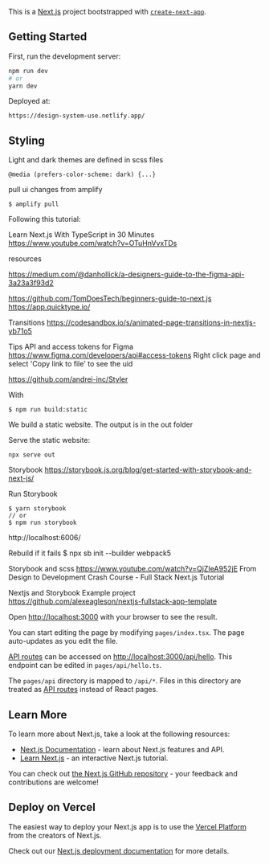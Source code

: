 This is a [Next.js](https://nextjs.org/) project bootstrapped with [`create-next-app`](https://github.com/vercel/next.js/tree/canary/packages/create-next-app).

## Getting Started

First, run the development server:

```bash
npm run dev
# or
yarn dev
```

Deployed at:
```
https://design-system-use.netlify.app/
```

## Styling
Light and dark themes are defined in scss files
```
@media (prefers-color-scheme: dark) {...}
```


pull ui changes from amplify
```
$ amplify pull
```



Following this tutorial:

Learn Next.js With TypeScript in 30 Minutes
https://www.youtube.com/watch?v=OTuHnVvxTDs



resources

https://medium.com/@danhollick/a-designers-guide-to-the-figma-api-3a23a3f93d2

https://github.com/TomDoesTech/beginners-guide-to-next.js
https://app.quicktype.io/

Transitions
https://codesandbox.io/s/animated-page-transitions-in-nextjs-yb71o5


Tips
API and access tokens for Figma
https://www.figma.com/developers/api#access-tokens
Right click page and select 'Copy link to file' to see the uid



https://github.com/andrei-inc/Styler


With
```
$ npm run build:static
```
We build a static website. The output is in the out folder

Serve the static website:
```
npx serve out
```




Storybook
https://storybook.js.org/blog/get-started-with-storybook-and-next-js/

Run Storybook
```
$ yarn storybook
// or 
$ npm run storybook
```
http://localhost:6006/

Rebuild if it fails
$ npx sb init --builder webpack5



Storybook and scss
https://www.youtube.com/watch?v=QjZIeA952jE
From Design to Development Crash Course - Full Stack Next.js Tutorial



Nextjs and Storybook Example project
https://github.com/alexeagleson/nextjs-fullstack-app-template 



Open [http://localhost:3000](http://localhost:3000) with your browser to see the result.

You can start editing the page by modifying `pages/index.tsx`. The page auto-updates as you edit the file.

[API routes](https://nextjs.org/docs/api-routes/introduction) can be accessed on [http://localhost:3000/api/hello](http://localhost:3000/api/hello). This endpoint can be edited in `pages/api/hello.ts`.

The `pages/api` directory is mapped to `/api/*`. Files in this directory are treated as [API routes](https://nextjs.org/docs/api-routes/introduction) instead of React pages.

## Learn More

To learn more about Next.js, take a look at the following resources:

- [Next.js Documentation](https://nextjs.org/docs) - learn about Next.js features and API.
- [Learn Next.js](https://nextjs.org/learn) - an interactive Next.js tutorial.

You can check out [the Next.js GitHub repository](https://github.com/vercel/next.js/) - your feedback and contributions are welcome!

## Deploy on Vercel

The easiest way to deploy your Next.js app is to use the [Vercel Platform](https://vercel.com/new?utm_medium=default-template&filter=next.js&utm_source=create-next-app&utm_campaign=create-next-app-readme) from the creators of Next.js.

Check out our [Next.js deployment documentation](https://nextjs.org/docs/deployment) for more details.
